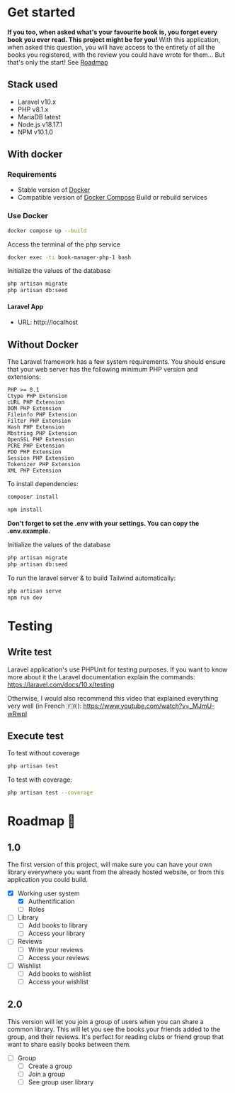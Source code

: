 # Get started

**If you too, when asked what's your favourite book is, you forget every book you ever read. This project might be for
you!**
With this application, when asked this question, you will have access to the entirety of all the books you registered,
with the review you could have wrote for them... But that's only the start! See <a href="#roadmap">Roadmap</a>

## Stack used

- Laravel v10.x
- PHP v8.1.x
- MariaDB latest
- Node.js v18.17.1
- NPM v10.1.0

## With docker

### Requirements

- Stable version of [Docker](https://docs.docker.com/engine/install/)
- Compatible version of [Docker Compose](https://docs.docker.com/compose/install/#install-compose)
  Build or rebuild services

### Use Docker

````bash
docker compose up --build
````

Access the terminal of the php service

````bash
docker exec -ti book-manager-php-1 bash
````

Initialize the values of the database

````bash
php artisan migrate
php artisan db:seed
````

#### Laravel App
- URL: http://localhost

## Without Docker
The Laravel framework has a few system requirements. You should ensure that your web server has the following minimum PHP version and extensions:

    PHP >= 8.1
    Ctype PHP Extension
    cURL PHP Extension
    DOM PHP Extension
    Fileinfo PHP Extension
    Filter PHP Extension
    Hash PHP Extension
    Mbstring PHP Extension
    OpenSSL PHP Extension
    PCRE PHP Extension
    PDO PHP Extension
    Session PHP Extension
    Tokenizer PHP Extension
    XML PHP Extension

To install dependencies:
````bash
composer install
````

````bash
npm install
````

**Don't forget to set the .env with your settings. You can copy the .env.example.**

Initialize the values of the database
````bash
php artisan migrate
php artisan db:seed
````

To run the laravel server & to build Tailwind automatically:
````bash
php artisan serve
npm run dev
````

# Testing
## Write test
Laravel application's use PHPUnit for testing purposes. If you want to know more about it the Laravel
documentation explain the commands: https://laravel.com/docs/10.x/testing

Otherwise, I would also recommend this video that explained everything very well (in French 🇫🇷): https://www.youtube.com/watch?v=_MJmU-wRwpI

## Execute test
To test without coverage
```bash
php artisan test
```

To test with coverage:
```bash
php artisan test --coverage
```


# Roadmap 🚩
## 1.0

The first version of this project, will make sure you can have your own library everywhere you want from the already
hosted website, or from this application you could build.
- [x] Working user system
  - [x] Authentification
  - [ ] Roles
- [ ] Library
  - [ ] Add books to library
  - [ ] Access your library
- [ ] Reviews
  - [ ] Write your reviews
  - [ ] Access your reviews
- [ ] Wishlist
    - [ ] Add books to wishlist
    - [ ] Access your wishlist

## 2.0

This version will let you join a group of users when you can share a common library. This will let you see the books your friends
added to the group, and their reviews. It's perfect for reading clubs or friend group that want to share easily books between them.
- [ ] Group
  - [ ] Create a group
  - [ ] Join a group
  - [ ] See group user library
